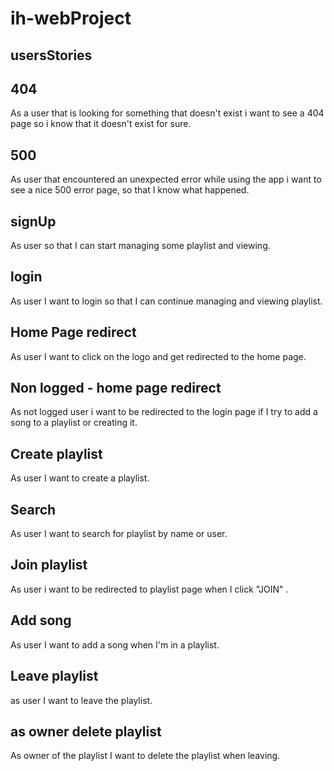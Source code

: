 # ih-webProject


## usersStories

## 404
As a user that is looking for something that doesn't exist i want to see a 404 page so i know that it doesn't exist for sure.

## 500
As user that encountered an unexpected error while using the app i want to see a nice 500 error page, so that I know what happened.

## signUp
As user so that I can start managing some playlist and viewing.

## login
As user I want to login so that I can continue managing and viewing playlist.

## Home Page redirect
As user I want to click on the logo and get redirected to the home page.

## Non logged - home page redirect
As not logged user i want to be redirected to the login page if I try to add a song to a playlist or creating it.

## Create playlist
As user I want to create a playlist.

## Search
As user I want to search for playlist by name or user.

## Join playlist
As user i want to be redirected to playlist page when I click "JOIN" .

## Add song
As user I want to add a song when I'm in a playlist.

## Leave playlist
as user I want to leave the playlist.

## as owner delete playlist
As owner of the playlist I want to delete the playlist when leaving.
